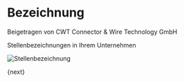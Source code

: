 # Bezeichnung
<span class="text-muted contributed-by">Beigetragen von CWT Connector & Wire Technology GmbH</span>

Stellenbezeichnungen in Ihrem Unternehmen

<img class="screenshot" alt="Stellenbezeichnung" src="{{docs_base_url}}/assets/img/human-resources/designation.png">

{next}
